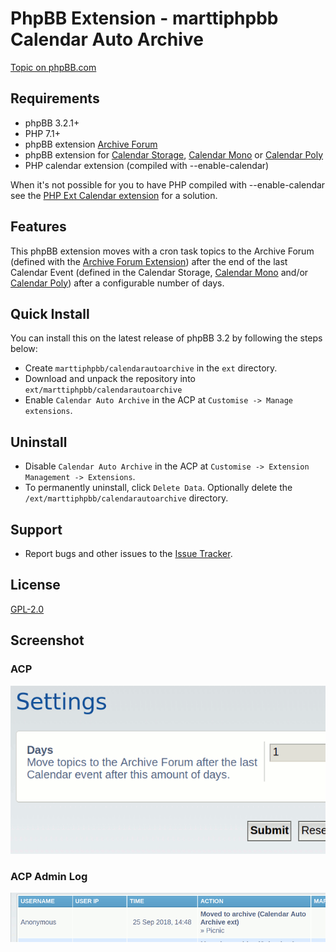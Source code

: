 # PhpBB Extension - marttiphpbb Calendar Auto Archive

[Topic on phpBB.com](https://www.phpbb.com/community/viewtopic.php?f=456&t=2487566)

## Requirements

* phpBB 3.2.1+
* PHP 7.1+
* phpBB extension [Archive Forum](https://github.com/marttiphpbb/phpbb-ext-archiveforum)
* phpBB extension for [Calendar Storage](https://github.com/marttiphpbb/phpbb-ext-calendarmono/blob/master/doc/calendar-set.md), [Calendar Mono](https://github.com/marttiphpbb/phpbb-ext-calendarmono) or [Calendar Poly](https://github.com/marttiphpbb/phpbb-ext-calendarpoly)
* PHP calendar extension (compiled with --enable-calendar)

When it's not possible for you to have PHP compiled with --enable-calendar see the [PHP Ext Calendar extension](https://github.com/marttiphpbb/phpbb-ext-phpextcalendar) for a solution.

## Features

This phpBB extension moves with a cron task topics to the Archive Forum (defined with the [Archive Forum Extension](https://github.com/marttiphpbb/phpbb-ext-archiveforum)) after the end of the last Calendar Event (defined in the Calendar Storage, [Calendar Mono](https://github.com/marttiphpbb/phpbb-ext-calendarmono) and/or [Calendar Poly](https://github.com/marttiphpbb/phpbb-ext-calendarpoly)) after a configurable number of days.

## Quick Install

You can install this on the latest release of phpBB 3.2 by following the steps below:

* Create `marttiphpbb/calendarautoarchive` in the `ext` directory.
* Download and unpack the repository into `ext/marttiphpbb/calendarautoarchive`
* Enable `Calendar Auto Archive` in the ACP at `Customise -> Manage extensions`.

## Uninstall

* Disable `Calendar Auto Archive` in the ACP at `Customise -> Extension Management -> Extensions`.
* To permanently uninstall, click `Delete Data`. Optionally delete the `/ext/marttiphpbb/calendarautoarchive` directory.

## Support

* Report bugs and other issues to the [Issue Tracker](https://github.com/marttiphpbb/phpbb-ext-calendarautoarchive/issues).

## License

[GPL-2.0](license.txt)

## Screenshot

### ACP

![ACP](doc/acp.png)

### ACP Admin Log

![ACP Admin Log](doc/log.png)

